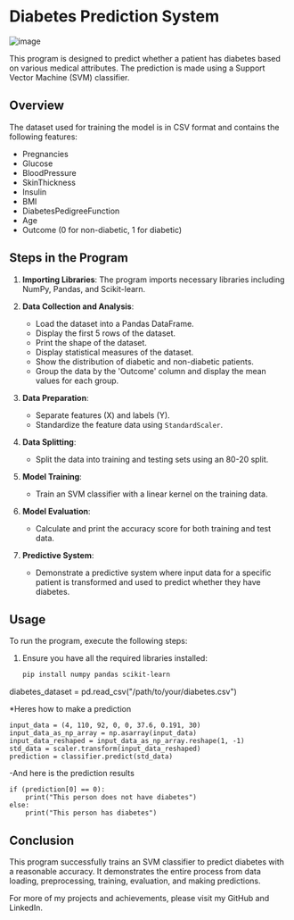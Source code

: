 # Diabetes Prediction System
![image](https://github.com/FaizanDhankwala/DiabetesPrediction/assets/55712375/ab6f000b-80fb-4e3c-b156-dc0c41786b84)

This program is designed to predict whether a patient has diabetes based on various medical attributes. The prediction is made using a Support Vector Machine (SVM) classifier.

## Overview

The dataset used for training the model is in CSV format and contains the following features:
- Pregnancies
- Glucose
- BloodPressure
- SkinThickness
- Insulin
- BMI
- DiabetesPedigreeFunction
- Age
- Outcome (0 for non-diabetic, 1 for diabetic)

## Steps in the Program

1. **Importing Libraries**: The program imports necessary libraries including NumPy, Pandas, and Scikit-learn.

2. **Data Collection and Analysis**:
   - Load the dataset into a Pandas DataFrame.
   - Display the first 5 rows of the dataset.
   - Print the shape of the dataset.
   - Display statistical measures of the dataset.
   - Show the distribution of diabetic and non-diabetic patients.
   - Group the data by the 'Outcome' column and display the mean values for each group.

3. **Data Preparation**:
   - Separate features (X) and labels (Y).
   - Standardize the feature data using `StandardScaler`.

4. **Data Splitting**:
   - Split the data into training and testing sets using an 80-20 split.

5. **Model Training**:
   - Train an SVM classifier with a linear kernel on the training data.

6. **Model Evaluation**:
   - Calculate and print the accuracy score for both training and test data.

7. **Predictive System**:
   - Demonstrate a predictive system where input data for a specific patient is transformed and used to predict whether they have diabetes.

## Usage

To run the program, execute the following steps:

1. Ensure you have all the required libraries installed:
   ```bash
   pip install numpy pandas scikit-learn


diabetes_dataset = pd.read_csv("/path/to/your/diabetes.csv")

*Heres how to make a prediction
```
input_data = (4, 110, 92, 0, 0, 37.6, 0.191, 30)
input_data_as_np_array = np.asarray(input_data)
input_data_reshaped = input_data_as_np_array.reshape(1, -1)
std_data = scaler.transform(input_data_reshaped)
prediction = classifier.predict(std_data)
```
-And here is the prediction results
```
if (prediction[0] == 0):
    print("This person does not have diabetes")
else:
    print("This person has diabetes")
```

## Conclusion

This program successfully trains an SVM classifier to predict diabetes with a reasonable accuracy. It demonstrates the entire process from data loading, preprocessing, training, evaluation, and making predictions.

For more of my projects and achievements, please visit my GitHub and LinkedIn.



